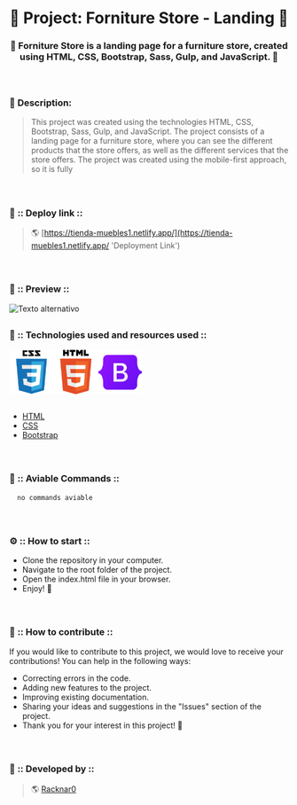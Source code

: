 


<h1 align="center">🌟 Project: Forniture Store - Landing 🎨</h1>

<h3 align="center">📝 Forniture Store is a landing page for a furniture store, created using HTML, CSS, Bootstrap, Sass, Gulp, and JavaScript. 🌟</h3>

<br>

## <h3>📄 **Description:**</h3>

> This project was created using the technologies HTML, CSS, Bootstrap, Sass, Gulp, and JavaScript. The project consists of a landing page for a furniture store, where you can see the different products that the store offers, as well as the different services that the store offers. The project was created using the mobile-first approach, so it is fully 

<br>

## <h3>📄 **:: Deploy link ::**</h3>

> 🌎 [https://tienda-muebles1.netlify.app/](https://tienda-muebles1.netlify.app/ 'Deployment Link')

<br>

## <h3>📄 **:: Preview ::**</h3>

<img src="./preview.gif" alt="Texto alternativo" width="400px">

<br>

## <h3>📄 **:: Technologies used and resources used ::**</h3>

<div style="display: flex; justify-content: start; align-items: center;">
      <img src="https://raw.githubusercontent.com/devicons/devicon/master/icons/css3/css3-original-wordmark.svg" alt="css3" width="80" height="80" /> 
      <img src="https://github.com/Racknar0/logos/blob/master/coleccion-logos/html5.png?raw=true" alt="css3" width="80" height="80" />
      <img src="https://raw.githubusercontent.com/Racknar0/logos/181ca6311c2bd5811614e50fb29a6c713bc4575e/coleccion-logos/bootstrap/bootstrap-original.svg" alt="bootstrap" width="80" height="80" />
</div>



<br>

*  [HTML](https://developer.mozilla.org/es/docs/Web/HTML 'HTML')
*  [CSS](https://developer.mozilla.org/es/docs/Web/CSS 'CSS')
*  [Bootstrap](https://getbootstrap.com/ 'Bootstrap')


<br>

## <h3>🤖 **:: Aviable Commands ::**</h3>

      no commands aviable

<br>

## <h3>⚙️ **:: How to start ::**</h3>

-   Clone the repository in your computer.
-   Navigate to the root folder of the project.
-   Open the index.html file in your browser.
-   Enjoy! 🎉

<br>

## <h3>🤝 **:: How to contribute ::**</h3>

If you would like to contribute to this project, we would love to receive your contributions! You can help in the following ways:

-   Correcting errors in the code.
-   Adding new features to the project.
-   Improving existing documentation.
-   Sharing your ideas and suggestions in the "Issues" section of the project.
-   Thank you for your interest in this project! 🎉

<br>

## <h3>🤝 **:: Developed by ::**</h3>

> 🌎 [Racknar0](https://github.com/Racknar0 'Deployment Link')
